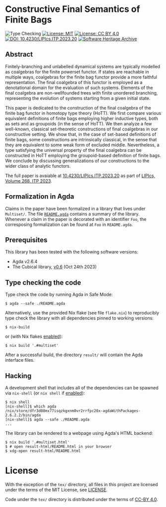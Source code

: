 # Constructive Final Semantics of Finite Bags

![Type Checking](https://github.com/phijor/agda-cubical-multiset/actions/workflows/typecheck.yaml/badge.svg)
[![License: MIT](https://img.shields.io/badge/License-MIT-yellow.svg)](https://opensource.org/licenses/MIT)
[![License: CC BY 4.0](https://img.shields.io/badge/License-CC_BY_4.0-lightgrey.svg)](https://creativecommons.org/licenses/by/4.0/)
[![DOI: 10.4230/LIPIcs.ITP.2023.20](https://img.shields.io/badge/DOI-10.4230%2FLIPIcs.ITP.2023.20-085DA6.svg?logo=DOI)](https://doi.org/10.4230/LIPIcs.ITP.2023.20)
[![Software Heritage Archive](https://archive.softwareheritage.org/badge/origin/https://github.com/phijor/agda-cubical-multiset/)](https://archive.softwareheritage.org/browse/origin/?origin_url=https://github.com/phijor/agda-cubical-multiset)


## Abstract

Finitely-branching and unlabelled dynamical systems are typically modelled as coalgebras for the finite powerset functor.
If states are reachable in multiple ways, coalgebras for the finite bag functor provide a more faithful representation.
The final coalgebra of this functor is employed as a denotational domain for the evaluation of such systems.
Elements of the final coalgebra are non-wellfounded trees with finite unordered branching,
representing the evolution of systems starting from a given initial state.

This paper is dedicated to the construction of the final coalgebra of the finite bag functor in homotopy type theory (HoTT).
We first compare various equivalent definitions of finite bags employing higher inductive types, both as sets and as groupoids (in the sense of HoTT).
We then analyze a few well-known, classical set-theoretic constructions of final coalgebras in our constructive setting.
We show that, in the case of set-based definitions of finite bags,
some constructions are intrinsically classical, in the sense that they are equivalent to some weak form of excluded middle.
Nevertheless, a type satisfying the universal property of the final coalgebra can be constructed in HoTT employing the groupoid-based definition of finite bags.
We conclude by discussing generalizations of our constructions to the wider class of analytic functors.

The full paper is avaiable at [10.4230/LIPIcs.ITP.2023.20](https://doi.org/10.4230/LIPIcs.ITP.2023.20)
as part of [LIPIcs, Volume 268, ITP 2023](https://www.dagstuhl.de/dagpub/978-3-95977-284-6).

## Formalization in Agda

Claims in the paper have been formalized in a library that lives under `Multiset/`.
The file [`README.agda`](https://phijor.github.io/agda-cubical-multiset/README.html) contains a summary of the library.
Whenever a claim in the paper is decorated with an identifier `Foo`,
the corresposing formalization can be found at `Foo` in `README.agda`.

## Prerequisites

This library has been tested with the following software versions:
 * Agda v2.6.4
 * The Cubical library, [v0.6](https://github.com/agda/cubical/tree/v0.6) (Oct 24th 2023)

## Type checking the code

Type check the code by running Agda in Safe Mode:

```console
$ agda --safe ./README.agda
```

Alternatively, use the provided Nix flake (see file `flake.nix`) to reproducibly
type check the library with all dependencies pinned to working versions:

```console
$ nix-build
```

or (with Nix flakes [enabled](https://nixos.wiki/wiki/Flakes#Enable_flakes)):

```console
$ nix build '.#multiset'
```

After a successful build, the directory `result/` will contain the Agda interface files.


## Hacking

A development shell that includes all of the dependencies can be spawned via `nix-shell`
(or `nix shell` if [enabled](https://nixos.wiki/wiki/Nix_command)):

```console
$ nix shell
[nix-shell]$ which agda
/nix/store/dfr3d08mx77isqzkgxnm0vr2rrfpc20x-agdaWithPackages-2.6.2.2/bin/agda
[nix-shell]$ agda --safe ./README.agda
...
```

The library can be rendered to a webpage using Agda's HTML backend:

```console
$ nix build '.#multiset.html'
$ # open result-html/README.html in your browser
$ xdg-open result-html/README.html
```

# License

With the exception of the `tex/` directory, all files in this project are
licensed under the terms of the MIT License, see [LICENSE](LICENSE).

Code under the `tex/` directory is distributed under the terms of [CC-BY 4.0](https://creativecommons.org/licenses/by/4.0/).
